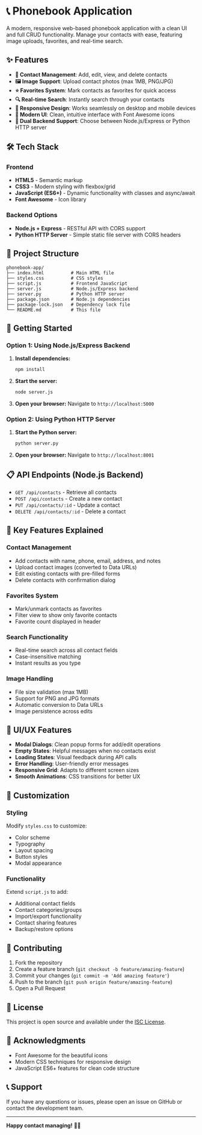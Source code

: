 # 📞 Phonebook Application

A modern, responsive web-based phonebook application with a clean UI and full CRUD functionality. Manage your contacts with ease, featuring image uploads, favorites, and real-time search.

## ✨ Features

- **📱 Contact Management**: Add, edit, view, and delete contacts
- **🖼️ Image Support**: Upload contact photos (max 1MB, PNG/JPG)
- **⭐ Favorites System**: Mark contacts as favorites for quick access
- **🔍 Real-time Search**: Instantly search through your contacts
- **📱 Responsive Design**: Works seamlessly on desktop and mobile devices
- **🎨 Modern UI**: Clean, intuitive interface with Font Awesome icons
- **🔄 Dual Backend Support**: Choose between Node.js/Express or Python HTTP server

## 🛠️ Tech Stack

### Frontend
- **HTML5** - Semantic markup
- **CSS3** - Modern styling with flexbox/grid
- **JavaScript (ES6+)** - Dynamic functionality with classes and async/await
- **Font Awesome** - Icon library

### Backend Options
- **Node.js + Express** - RESTful API with CORS support
- **Python HTTP Server** - Simple static file server with CORS headers

## 📁 Project Structure
```
phonebook-app/
├── index.html          # Main HTML file
├── styles.css          # CSS styles
├── script.js           # Frontend JavaScript
├── server.js           # Node.js/Express backend
├── server.py           # Python HTTP server
├── package.json        # Node.js dependencies
├── package-lock.json   # Dependency lock file
└── README.md           # This file
```

## 🚀 Getting Started

### Option 1: Using Node.js/Express Backend

1. **Install dependencies:**
   ```bash
   npm install
   ```

2. **Start the server:**
   ```bash
   node server.js
   ```

3. **Open your browser:**
   Navigate to `http://localhost:5000`

### Option 2: Using Python HTTP Server

1. **Start the Python server:**
   ```bash
   python server.py
   ```

2. **Open your browser:**
   Navigate to `http://localhost:8001`

## 📋 API Endpoints (Node.js Backend)

- `GET /api/contacts` - Retrieve all contacts
- `POST /api/contacts` - Create a new contact
- `PUT /api/contacts/:id` - Update a contact
- `DELETE /api/contacts/:id` - Delete a contact

## 🎯 Key Features Explained

### Contact Management
- Add contacts with name, phone, email, address, and notes
- Upload contact images (converted to Data URLs)
- Edit existing contacts with pre-filled forms
- Delete contacts with confirmation dialog

### Favorites System
- Mark/unmark contacts as favorites
- Filter view to show only favorite contacts
- Favorite count displayed in header

### Search Functionality
- Real-time search across all contact fields
- Case-insensitive matching
- Instant results as you type

### Image Handling
- File size validation (max 1MB)
- Support for PNG and JPG formats
- Automatic conversion to Data URLs
- Image persistence across edits

## 🎨 UI/UX Features

- **Modal Dialogs**: Clean popup forms for add/edit operations
- **Empty States**: Helpful messages when no contacts exist
- **Loading States**: Visual feedback during API calls
- **Error Handling**: User-friendly error messages
- **Responsive Grid**: Adapts to different screen sizes
- **Smooth Animations**: CSS transitions for better UX

## 🔧 Customization

### Styling
Modify `styles.css` to customize:
- Color scheme
- Typography
- Layout spacing
- Button styles
- Modal appearance

### Functionality
Extend `script.js` to add:
- Additional contact fields
- Contact categories/groups
- Import/export functionality
- Contact sharing features
- Backup/restore options

## 🤝 Contributing

1. Fork the repository
2. Create a feature branch (`git checkout -b feature/amazing-feature`)
3. Commit your changes (`git commit -m 'Add amazing feature'`)
4. Push to the branch (`git push origin feature/amazing-feature`)
5. Open a Pull Request

## 📝 License

This project is open source and available under the [ISC License](LICENSE).

## 🙏 Acknowledgments

- Font Awesome for the beautiful icons
- Modern CSS techniques for responsive design
- JavaScript ES6+ features for clean code structure

## 📞 Support

If you have any questions or issues, please open an issue on GitHub or contact the development team.

---

**Happy contact managing!** 📱✨

